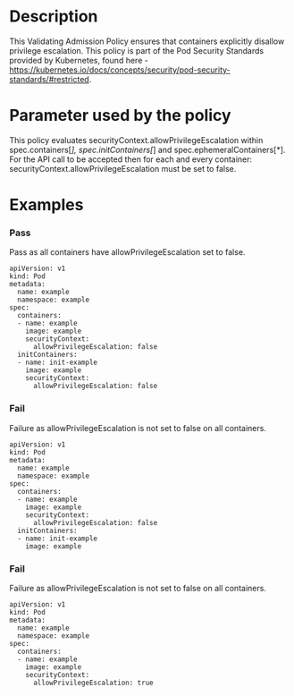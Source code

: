 # Description
This Validating Admission Policy ensures that containers explicitly disallow privilege escalation.
This policy is part of the Pod Security Standards provided by Kubernetes, found here - https://kubernetes.io/docs/concepts/security/pod-security-standards/#restricted.

# Parameter used by the policy
This policy evaluates securityContext.allowPrivilegeEscalation within spec.containers[*], spec.initContainers[*] and spec.ephemeralContainers[*]. For the API call to be accepted then for each and every container: securityContext.allowPrivilegeEscalation must be set to false.

# Examples
### Pass
Pass as all containers have allowPrivilegeEscalation set to false.
```
apiVersion: v1
kind: Pod
metadata:
  name: example
  namespace: example
spec:
  containers:
  - name: example
    image: example
    securityContext:
      allowPrivilegeEscalation: false
  initContainers:
  - name: init-example
    image: example
    securityContext:
      allowPrivilegeEscalation: false
```
### Fail
Failure as allowPrivilegeEscalation is not set to false on all containers.
```
apiVersion: v1
kind: Pod
metadata:
  name: example
  namespace: example
spec:
  containers:
  - name: example
    image: example
    securityContext:
      allowPrivilegeEscalation: false
  initContainers:
  - name: init-example
    image: example
```
### Fail
Failure as allowPrivilegeEscalation is not set to false on all containers.
```
apiVersion: v1
kind: Pod
metadata:
  name: example
  namespace: example
spec:
  containers:
  - name: example
    image: example
    securityContext:
      allowPrivilegeEscalation: true
```